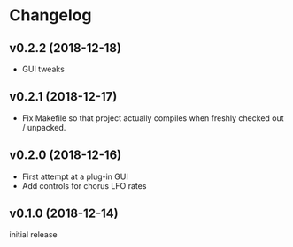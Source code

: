 # Changelog


## v0.2.2 (2018-12-18)

* GUI tweaks


## v0.2.1 (2018-12-17)

* Fix Makefile so that project actually compiles when freshly checked out /
  unpacked.


## v0.2.0 (2018-12-16)

* First attempt at a plug-in GUI
* Add controls for chorus LFO rates


## v0.1.0 (2018-12-14)

initial release
